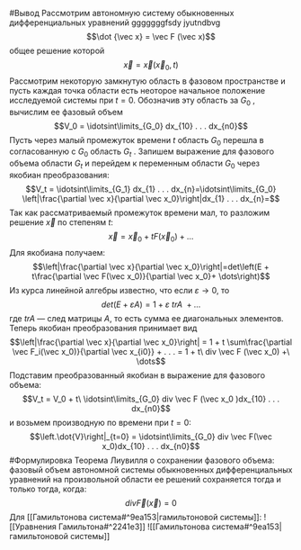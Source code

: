 #Вывод
Рассмотрим автономную систему обыкновенных дифференциальных уравнений gggggggfsdy jyutndbvg$$\dot {\vec x} = \vec F (\vec x)$$
общее решение которой$$\vec x = \vec x (\vec x_0 , t)$$
Рассмотрим некоторую замкнутую область в фазовом пространстве и пусть каждая точка области есть неоторое начальное положение исследуемой системы при $t = 0$. Обозначив эту область за $G_0$ , вычислим ее фазовый объем$$V_0 = \idotsint\limits_{G_0} dx_{10} . . . dx_{n0}$$
Пусть через малый промежуток времени $t$ область $G_0$ перешла в согласованную с $G_0$ область $G_t$ . Запишем выражение для фазового объема области $G_t$ и перейдем к переменным области $G_0$ через якобиан преобразования:$$V_t = \idotsint\limits_{G_1} dx_{1} . . . dx_{n}=\idotsint\limits_{G_0} \left|\frac{\partial \vec x}{\partial \vec x_0}\right|dx_{1} . . . dx_{n}=$$
Так как рассматриваемый промежуток времени мал, то разложим решение $\vec x$ по степеням $t$: $$\vec x = \vec x_0 + t F (\vec x_0 ) + \dots$$
Для якобиана получаем:$$\left|\frac{\partial \vec x}{\partial \vec x_0}\right|=det\left(E + t\frac{\partial \vec F(\vec x_0)}{\partial \vec x_0}+ \dots\right)$$
Из курса линейной алгебры известно, что если $ε → 0$, то $$det(E + εA) = 1 + ε\ trA\ + \dots $$
где $trA$ — след матрицы $A$, то есть сумма ее диагональных элементов.
Теперь якобиан преобразования принимает вид$$\left|\frac{\partial \vec x}{\partial \vec x_0}\right| = 1 + t \sum\frac{\partial \vec F_i(\vec x_0)}{\partial \vec x_{i0}} + . . . = 1 + t\ div \vec F (\vec x_0) +\ \dots$$
Подставим преобразованный якобиан в выражение для фазового объема:$$V_t = V_0 + t\ \idotsint\limits_{G_0} div \vec F (\vec x_0 )dx_{10} . . . dx_{n0}$$
и возьмем производную по времени при $t = 0$:$$\left.\dot{V}\right|_{t=0} = \idotsint\limits_{G_0} div \vec F(\vec x_0)dx_{10} . . . dx_{n0}$$
#Формулировка 
Теорема Лиувилля о сохранении фазового объема: фазовый объем автономной системы обыкновенных дифференциальных уравнений на произвольной области ее решений сохраняется тогда и только тогда, когда:$$div \vec F (\vec x)=0$$
Для [[Гамильтонова система#^9ea153|гамильтоновой системы]]:
![[Уравнения Гамильтона#^2241e3]]
![[Гамильтонова система#^9ea153|гамильтоновой системы]]